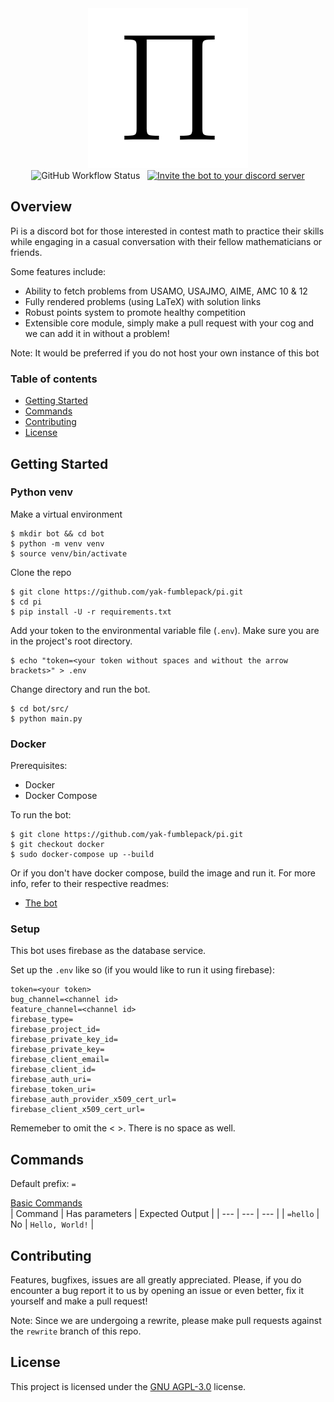 <div align="center">
  <img src="./Pi.png" alt="" width="256">
  <br>
  <img alt="GitHub Workflow Status" src="https://img.shields.io/github/workflow/status/yak-fumblepack/pi/Build?style=plastic">
  <img src="https://img.shields.io/github/license/yak-fumblepack/pi?style=plastic" alt="">
  <img src="https://img.shields.io/badge/code%20style-black-000000.svg?style=plastic" alt="">
  <a href="https://discord.com/api/oauth2/authorize?client_id=842500814625832990&permissions=0&scope=bot"><img src="https://img.shields.io/badge/Invite-7289DA?style=plastic&logo=discord&logoColor=white" alt="Invite the bot to your discord server"></a>
</div>

## Overview

Pi is a discord bot for those interested in contest math to practice their skills while engaging in a casual conversation with their fellow mathematicians or friends. 

Some features include: 

- Ability to fetch problems from USAMO, USAJMO, AIME, AMC 10 & 12
- Fully rendered problems (using LaTeX) with solution links
- Robust points system to promote healthy competition
- Extensible core module, simply make a pull request with your cog and we can add it in without a problem!

Note: It would be preferred if you do not host your own instance of this bot

### Table of contents
- [Getting Started](#getting-started)
- [Commands](#commands)
- [Contributing](#contributing)
- [License](#license)

## Getting Started

### Python venv

Make a virtual environment

```shell
$ mkdir bot && cd bot
$ python -m venv venv
$ source venv/bin/activate
```

Clone the repo

```shell
$ git clone https://github.com/yak-fumblepack/pi.git
$ cd pi
$ pip install -U -r requirements.txt
```

Add your token to the environmental variable file (`.env`). Make sure you are in the project's root directory.

```shell
$ echo "token=<your token without spaces and without the arrow brackets>" > .env
```

Change directory and run the bot.

```shell
$ cd bot/src/
$ python main.py
```

### Docker

Prerequisites:
- Docker
- Docker Compose

To run the bot:

```shell
$ git clone https://github.com/yak-fumblepack/pi.git
$ git checkout docker
$ sudo docker-compose up --build
```

Or if you don't have docker compose, build the image and run it. For more info, refer to their respective readmes:
- [The bot](https://github.com/yak-fumblepack/pi/tree/rewrite/bot)


### Setup 

This bot uses firebase as the database service. 

Set up the `.env` like so (if you would like to run it using firebase):

```
token=<your token>
bug_channel=<channel id>
feature_channel=<channel id>
firebase_type=
firebase_project_id=
firebase_private_key_id=
firebase_private_key=
firebase_client_email=
firebase_client_id=
firebase_auth_uri=
firebase_token_uri=
firebase_auth_provider_x509_cert_url=
firebase_client_x509_cert_url=
```

Rememeber to omit the < >. There is no space as well.

## Commands

Default prefix: `=`

<u>Basic Commands</u>
<br>
| Command | Has parameters | Expected Output |
| --- | --- | --- | 
| `=hello` | No | `Hello, World!` |

## Contributing

Features, bugfixes, issues are all greatly appreciated. Please, if you do encounter a bug report it to us by opening an issue or even better, fix it yourself and make a pull request!

Note: Since we are undergoing a rewrite, please make pull requests against the `rewrite` branch of this repo.

## License
This project is licensed under the [GNU AGPL-3.0](https://www.gnu.org/licenses/agpl-3.0.txt) license.